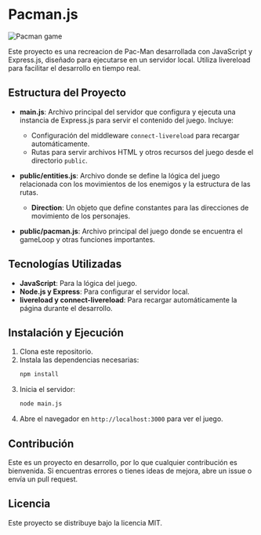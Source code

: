
# Pacman.js

![Pacman game](https://github.com/user-attachments/assets/8f4a1205-3303-412f-8805-8f56077f80bd)

Este proyecto es una recreacion de Pac-Man desarrollada con JavaScript y Express.js, diseñado para ejecutarse en un servidor local. Utiliza livereload para facilitar el desarrollo en tiempo real.

## Estructura del Proyecto

- **main.js**: Archivo principal del servidor que configura y ejecuta una instancia de Express.js para servir el contenido del juego. Incluye:
  - Configuración del middleware `connect-livereload` para recargar automáticamente.
  - Rutas para servir archivos HTML y otros recursos del juego desde el directorio `public`.

- **public/entities.js**: Archivo donde se define la lógica del juego relacionada con los movimientos de los enemigos y la estructura de las rutas.
  - **Direction**: Un objeto que define constantes para las direcciones de movimiento de los personajes.

- **public/pacman.js**: Archivo principal del juego donde se encuentra el gameLoop y otras funciones importantes.


## Tecnologías Utilizadas

- **JavaScript**: Para la lógica del juego.
- **Node.js y Express**: Para configurar el servidor local.
- **livereload y connect-livereload**: Para recargar automáticamente la página durante el desarrollo.

## Instalación y Ejecución

1. Clona este repositorio.
2. Instala las dependencias necesarias:
   ```bash
   npm install
   ```
3. Inicia el servidor:
   ```bash
   node main.js
   ```
4. Abre el navegador en `http://localhost:3000` para ver el juego.

## Contribución

Este es un proyecto en desarrollo, por lo que cualquier contribución es bienvenida. Si encuentras errores o tienes ideas de mejora, abre un issue o envía un pull request.

## Licencia

Este proyecto se distribuye bajo la licencia MIT.

